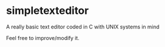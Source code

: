 # simpletexteditor
A really basic text editor coded in C with UNIX systems in mind

Feel free to improve/modify it.
